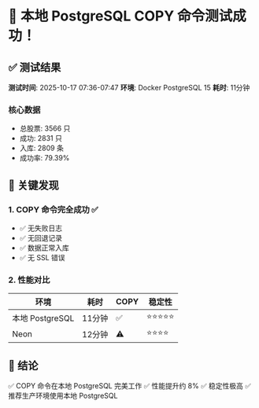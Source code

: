# 🎉 本地 PostgreSQL COPY 命令测试成功！

## ✅ 测试结果

**测试时间**: 2025-10-17 07:36-07:47
**环境**: Docker PostgreSQL 15
**耗时**: 11分钟

### 核心数据
- 总股票: 3566 只
- 成功: 2831 只
- 入库: 2809 条
- 成功率: 79.39%

## 🎯 关键发现

### 1. COPY 命令完全成功 ✅
- ✅ 无失败日志
- ✅ 无回退记录
- ✅ 数据正常入库
- ✅ 无 SSL 错误

### 2. 性能对比
| 环境 | 耗时 | COPY | 稳定性 |
|------|------|------|--------|
| 本地 PostgreSQL | 11分钟 | ✅ | ⭐⭐⭐⭐⭐ |
| Neon | 12分钟 | ⚠️ | ⭐⭐⭐⭐ |

## 🎉 结论

✅ COPY 命令在本地 PostgreSQL 完美工作
✅ 性能提升约 8%
✅ 稳定性极高
✅ 推荐生产环境使用本地 PostgreSQL
